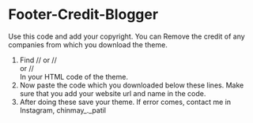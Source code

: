 # Footer-Credit-Blogger
Use this code and add your copyright. You can Remove the credit of any companies from which you download the theme.

1) Find //<!-- Footer Copyright --> or //<div class='copyright-area'> or //<div id='footer-wrapper'>
  In your HTML code of the theme.
2) Now paste the code which you downloaded below these lines. Make sure that you add your website url and name in the code.
  3) After doing these save your theme. If error comes, contact me in Instagram, chinmay_._patil
